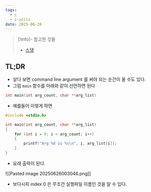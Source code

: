 ```yaml
---
tags:
  - c
  - c-utils
date: 2025-06-26
---
```

> [!info]- 참고한 것들
> - [스댕](https://stackoverflow.com/a/5157549)

## TL;DR

- 살다 보면 command line argument 를 써야 되는 순간이 올 수도 있다.
- 그럼 `main` 함수를 아래와 같이 선언하면 된다

```c
int main(int arg_count, char **arg_list)
```

- 예를들어 이렇게 하면

```c
#include <stdio.h>

int main(int arg_count, char **arg_list)
{
	for (int i = 0; i < arg_count; i++)
	{
		printf("Arg %d is %s\n", i, arg_list[i]);
	}
}
```

- 요래 출력이 된다.

![[Pasted image 20250626003046.png]]

- 보다시피 index 0 은 무조건 실행파일 이름인 것을 알 수 있다.